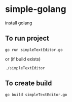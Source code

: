 # simple-golang

install golang

## To run project
```
go run simpleTextEditor.go 
```
or (if build exists)
```
./simpleTextEditor
```


## To create build
```
go build simpleTextEditor.go 
```
